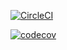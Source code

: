 [![CircleCI](https://circleci.com/gh/rgederin/spring-mongo.svg?style=svg)](https://circleci.com/gh/rgederin/spring-mongo)

[![codecov](https://codecov.io/gh/rgederin/spring-mongo/branch/master/graph/badge.svg)](https://codecov.io/gh/rgederin/spring-mongo)
